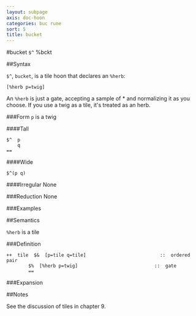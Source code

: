 ```yaml
---
layout: subpage
axis: doc-hoon
categories: buc rune
sort: 5
title: bucket
---
```


#bucket `$^` %bckt

##Syntax

`$^`, `bucket`, is a tile hoon that declares an `%herb`:

    [%herb p=twig]

An `%herb` is just a gate, accepting a sample of * and normalizing it as you choose. If you use a twig as a tile, it's treated as an herb.

###Form
`p` is a twig

####Tall

    $^  p
        q
    ==


####Wide

    $^(p q)

####Irregular
None

###Reduction
None

###Examples

##Semantics

`%herb` is a tile

###Definition

    ++  tile  $&  [p=tile q=tile]                           ::  ordered pair
            $%  [%herb p=twig]                            ::  gate     
            ==


###Expansion
    
##Notes

See the discussion of tiles in chapter 9.
